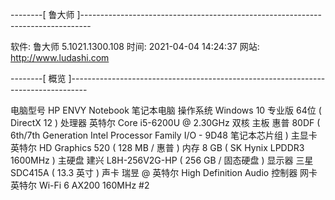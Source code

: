 --------[ 鲁大师 ]--------------------------------------------------------------------------------

  软件:             鲁大师 5.1021.1300.108
  时间:             2021-04-04 14:24:37
  网站:             http://www.ludashi.com

--------[ 概览 ]----------------------------------------------------------------------------------

  电脑型号            HP ENVY Notebook 笔记本电脑
  操作系统            Windows 10 专业版 64位 ( DirectX 12 )
  处理器              英特尔 Core i5-6200U @ 2.30GHz 双核
  主板                惠普 80DF ( 6th/7th Generation Intel Processor Family I/O - 9D48 笔记本芯片组 )
  主显卡              英特尔 HD Graphics 520 ( 128 MB / 惠普 )
  内存                8 GB ( SK Hynix LPDDR3 1600MHz )
  主硬盘              建兴 L8H-256V2G-HP ( 256 GB / 固态硬盘 )
  显示器              三星 SDC415A ( 13.3 英寸  )
  声卡                瑞昱  @ 英特尔 High Definition Audio 控制器
  网卡                英特尔 Wi-Fi 6 AX200 160MHz #2

